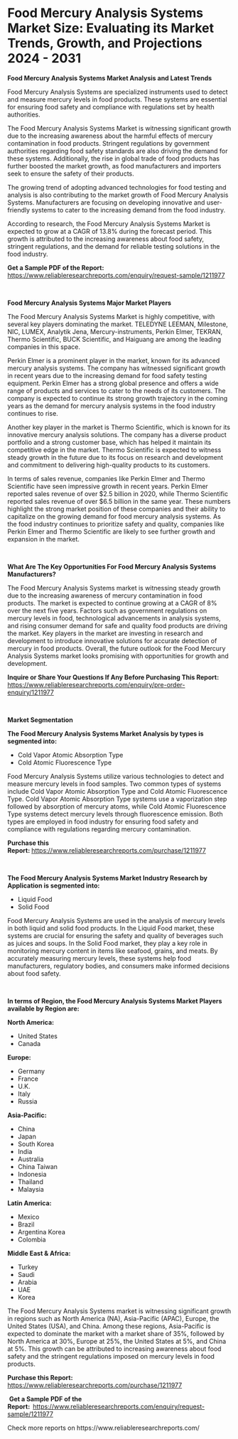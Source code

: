 <p><h1>Food Mercury Analysis Systems Market Size: Evaluating its Market Trends, Growth, and Projections 2024 - 2031</h1></p><p><strong>Food Mercury Analysis Systems Market Analysis and Latest Trends</strong></p>
<p><p>Food Mercury Analysis Systems are specialized instruments used to detect and measure mercury levels in food products. These systems are essential for ensuring food safety and compliance with regulations set by health authorities.</p><p>The Food Mercury Analysis Systems Market is witnessing significant growth due to the increasing awareness about the harmful effects of mercury contamination in food products. Stringent regulations by government authorities regarding food safety standards are also driving the demand for these systems. Additionally, the rise in global trade of food products has further boosted the market growth, as food manufacturers and importers seek to ensure the safety of their products.</p><p>The growing trend of adopting advanced technologies for food testing and analysis is also contributing to the market growth of Food Mercury Analysis Systems. Manufacturers are focusing on developing innovative and user-friendly systems to cater to the increasing demand from the food industry.</p><p>According to research, the Food Mercury Analysis Systems Market is expected to grow at a CAGR of 13.8% during the forecast period. This growth is attributed to the increasing awareness about food safety, stringent regulations, and the demand for reliable testing solutions in the food industry.</p></p>
<p><strong>Get a Sample PDF of the Report:&nbsp;</strong> <a href="https://www.reliableresearchreports.com/enquiry/request-sample/1211977">https://www.reliableresearchreports.com/enquiry/request-sample/1211977</a></p>
<p>&nbsp;</p>
<p><strong>Food Mercury Analysis Systems Major Market Players</strong></p>
<p><p>The Food Mercury Analysis Systems Market is highly competitive, with several key players dominating the market. TELEDYNE LEEMAN, Milestone, NIC, LUMEX, Analytik Jena, Mercury-instruments, Perkin Elmer, TEKRAN, Thermo Scientific, BUCK Scientific, and Haiguang are among the leading companies in this space.</p><p>Perkin Elmer is a prominent player in the market, known for its advanced mercury analysis systems. The company has witnessed significant growth in recent years due to the increasing demand for food safety testing equipment. Perkin Elmer has a strong global presence and offers a wide range of products and services to cater to the needs of its customers. The company is expected to continue its strong growth trajectory in the coming years as the demand for mercury analysis systems in the food industry continues to rise.</p><p>Another key player in the market is Thermo Scientific, which is known for its innovative mercury analysis solutions. The company has a diverse product portfolio and a strong customer base, which has helped it maintain its competitive edge in the market. Thermo Scientific is expected to witness steady growth in the future due to its focus on research and development and commitment to delivering high-quality products to its customers.</p><p>In terms of sales revenue, companies like Perkin Elmer and Thermo Scientific have seen impressive growth in recent years. Perkin Elmer reported sales revenue of over $2.5 billion in 2020, while Thermo Scientific reported sales revenue of over $6.5 billion in the same year. These numbers highlight the strong market position of these companies and their ability to capitalize on the growing demand for food mercury analysis systems. As the food industry continues to prioritize safety and quality, companies like Perkin Elmer and Thermo Scientific are likely to see further growth and expansion in the market.</p></p>
<p>&nbsp;</p>
<p><strong>What Are The Key Opportunities For Food Mercury Analysis Systems Manufacturers?</strong></p>
<p><p>The Food Mercury Analysis Systems market is witnessing steady growth due to the increasing awareness of mercury contamination in food products. The market is expected to continue growing at a CAGR of 8% over the next five years. Factors such as government regulations on mercury levels in food, technological advancements in analysis systems, and rising consumer demand for safe and quality food products are driving the market. Key players in the market are investing in research and development to introduce innovative solutions for accurate detection of mercury in food products. Overall, the future outlook for the Food Mercury Analysis Systems market looks promising with opportunities for growth and development.</p></p>
<p><strong>Inquire or Share Your Questions If Any Before Purchasing This Report:</strong> <a href="https://www.reliableresearchreports.com/enquiry/pre-order-enquiry/1211977">https://www.reliableresearchreports.com/enquiry/pre-order-enquiry/1211977</a></p>
<p>&nbsp;</p>
<p><strong>Market Segmentation</strong></p>
<p><strong>The Food Mercury Analysis Systems Market Analysis by types is segmented into:</strong></p>
<p><ul><li>Cold Vapor Atomic Absorption Type</li><li>Cold Atomic Fluorescence Type</li></ul></p>
<p><p>Food Mercury Analysis Systems utilize various technologies to detect and measure mercury levels in food samples. Two common types of systems include Cold Vapor Atomic Absorption Type and Cold Atomic Fluorescence Type. Cold Vapor Atomic Absorption Type systems use a vaporization step followed by absorption of mercury atoms, while Cold Atomic Fluorescence Type systems detect mercury levels through fluorescence emission. Both types are employed in food industry for ensuring food safety and compliance with regulations regarding mercury contamination.</p></p>
<p><strong>Purchase this Report:&nbsp;</strong><a href="https://www.reliableresearchreports.com/purchase/1211977">https://www.reliableresearchreports.com/purchase/1211977</a></p>
<p>&nbsp;</p>
<p><strong>The Food Mercury Analysis Systems Market Industry Research by Application is segmented into:</strong></p>
<p><ul><li>Liquid Food</li><li>Solid Food</li></ul></p>
<p><p>Food Mercury Analysis Systems are used in the analysis of mercury levels in both liquid and solid food products. In the Liquid Food market, these systems are crucial for ensuring the safety and quality of beverages such as juices and soups. In the Solid Food market, they play a key role in monitoring mercury content in items like seafood, grains, and meats. By accurately measuring mercury levels, these systems help food manufacturers, regulatory bodies, and consumers make informed decisions about food safety.</p></p>
<p>&nbsp;</p>
<p><strong>In terms of Region, the Food Mercury Analysis Systems Market Players available by Region are:</strong></p>
<p>
    <p> <strong> North America: </strong>
        <ul>
            <li>United States</li>
            <li>Canada</li>
        </ul>
        </p> 
    <p> <strong> Europe: </strong>
        <ul>
            <li>Germany</li>
            <li>France</li>
            <li>U.K.</li>
            <li>Italy</li>
            <li>Russia</li>
        </ul>
        </p> 
    <p> <strong> Asia-Pacific: </strong>
        <ul>
            <li>China</li>
            <li>Japan</li>
            <li>South Korea</li>
            <li>India</li>
            <li>Australia</li>
            <li>China Taiwan</li>
            <li>Indonesia</li>
            <li>Thailand</li>
            <li>Malaysia</li>
        </ul>
        </p> 
    <p> <strong> Latin America: </strong>
        <ul>
            <li>Mexico</li>
            <li>Brazil</li>
            <li>Argentina Korea</li>
            <li>Colombia</li>
        </ul>
        </p> 
    <p> <strong> Middle East & Africa: </strong>
        <ul>
            <li>Turkey</li>
            <li>Saudi</li>
            <li>Arabia</li>
            <li>UAE</li>
            <li>Korea</li>
        </ul>
    </p>
    </p>
<p><p>The Food Mercury Analysis Systems market is witnessing significant growth in regions such as North America (NA), Asia-Pacific (APAC), Europe, the United States (USA), and China. Among these regions, Asia-Pacific is expected to dominate the market with a market share of 35%, followed by North America at 30%, Europe at 25%, the United States at 5%, and China at 5%. This growth can be attributed to increasing awareness about food safety and the stringent regulations imposed on mercury levels in food products.</p></p>
<p><strong>Purchase this Report: </strong><a href="https://www.reliableresearchreports.com/purchase/1211977">https://www.reliableresearchreports.com/purchase/1211977</a></p>
<p>&nbsp;<strong>Get a Sample PDF of the Report:&nbsp;&nbsp;</strong><a href="https://www.reliableresearchreports.com/enquiry/request-sample/1211977">https://www.reliableresearchreports.com/enquiry/request-sample/1211977</a></p>
<p><strong></strong></p>
<p>Check more reports on https://www.reliableresearchreports.com/</p>